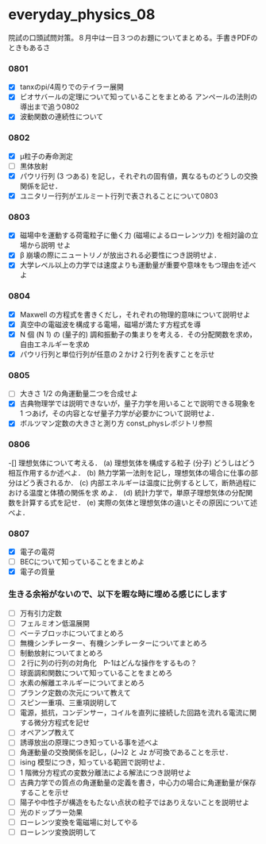 # everyday_physics_08
院試の口頭試問対策。８月中は一日３つのお題についてまとめる。手書きPDFのときもあるさ

### 0801

- [x] tanxのpi/4周りでのテイラー展開
- [x] ビオサバールの定理について知っていることをまとめる
アンペールの法則の導出まで追う0802
- [x] 波動関数の連続性について

### 0802

- [x] μ粒子の寿命測定
- [ ] 黒体放射
- [x] パウリ行列 (3 つある) を記し，それぞれの固有値，異なるものどうしの交換関係を記せ．
- [x] ユニタリー行列がエルミート行列で表されることについて0803
### 0803

- [x] 磁場中を運動する荷電粒子に働く力 (磁場によるローレンツ力) を相対論の立場から説明
せよ
- [x] β 崩壊の際にニュートリノが放出される必要性につき説明せよ．
- [x] 大学レベル以上の力学では速度よりも運動量が重要や意味をもつ理由を述べよ

### 0804
- [x] Maxwell の方程式を書きくだし，それぞれの物理的意味について説明せよ
- [x] 真空中の電磁波を構成する電場，磁場が満たす方程式を導
- [x] N 個 (N  1) の (量子的) 調和振動子の集まりを考える．その分配関数を求め，自由エネルギーを求め
- [x] パウリ行列と単位行列が任意の２かけ２行列を表すことを示せ

### 0805
- [ ] 大きさ 1/2 の角運動量二つを合成せよ
- [x] 古典物理学では説明できないが，量子力学を用いることで説明できる現象を 1 つあげ，その内容となぜ量子力学が必要かについて説明せよ．
- [x] ボルツマン定数の大きさと測り方 const_physレポジトリ参照

### 0806
-[] 理想気体について考える．
(a) 理想気体を構成する粒子 (分子) どうしはどう相互作用するか述べよ．
(b) 熱力学第一法則を記し，理想気体の場合に仕事の部分はどう表されるか．
(c) 内部エネルギーは温度に比例するとして，断熱過程における温度と体積の関係を求
めよ．
(d) 統計力学で，単原子理想気体の分配関数を計算する式を記せ．
(e) 実際の気体と理想気体の違いとその原因について述べよ．

### 0807
- [x] 電子の電荷
- [ ] BECについて知っていることをまとめよ
- [x] 電子の質量

### 生きる余裕がないので、以下を暇な時に埋める感じにします
- [ ] 万有引力定数
- [ ] フェルミオン低温展開
- [ ] ベーテブロッホについてまとめろ
- [ ] 無機シンチレーター、有機シンチレーターについてまとめろ
- [ ] 制動放射についてまとめろ
- [ ] ２行に列の行列の対角化　P-1はどんな操作をするもの？
- [ ] 球面調和関数について知っていることをまとめろ
- [ ] 水素の解離エネルギーについてまとめろ
- [ ] プランク定数の次元について教えて
- [ ] スピン一重項、三重項説明して
- [ ] 電源，抵抗，コンデンサー，コイルを直列に接続した回路を流れる電流に関する微分方程式を記せ
- [ ] オペアンプ教えて
- [ ] 誘導放出の原理につき知っている事を述べよ
- [ ] 角運動量の交換関係を記し，(J~)2 と Jz が可換であることを示せ．
- [ ] ising 模型につき，知っている範囲で説明せよ．
- [ ] 1 階微分方程式の変数分離法による解法につき説明せよ
- [ ] 古典力学での質点の角運動量の定義を書き，中心力の場合に角運動量が保存することを示せ
- [ ] 陽子や中性子が構造をもたない点状の粒子ではありえないことを説明せよ
- [ ] 光のドップラー効果
- [ ] ローレンツ変換を電磁場に対してやる
- [ ] ローレンツ変換説明して
